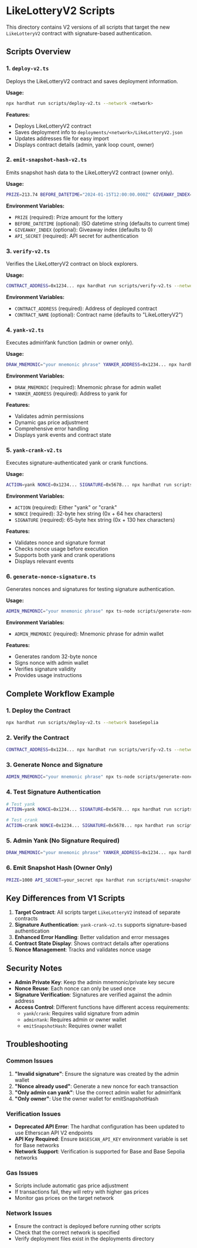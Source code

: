 # LikeLotteryV2 Scripts

This directory contains V2 versions of all scripts that target the new `LikeLotteryV2` contract with signature-based authentication.

## Scripts Overview

### 1. `deploy-v2.ts`

Deploys the LikeLotteryV2 contract and saves deployment information.

**Usage:**

```bash
npx hardhat run scripts/deploy-v2.ts --network <network>
```

**Features:**

- Deploys LikeLotteryV2 contract
- Saves deployment info to `deployments/<network>/LikeLotteryV2.json`
- Updates addresses file for easy import
- Displays contract details (admin, yank loop count, owner)

### 2. `emit-snapshot-hash-v2.ts`

Emits snapshot hash data to the LikeLotteryV2 contract (owner only).

**Usage:**

```bash
PRIZE=213.74 BEFORE_DATETIME="2024-01-15T12:00:00.000Z" GIVEAWAY_INDEX=0 npx hardhat run scripts/emit-snapshot-hash-v2.ts --network <network>
```

**Environment Variables:**

- `PRIZE` (required): Prize amount for the lottery
- `BEFORE_DATETIME` (optional): ISO datetime string (defaults to current time)
- `GIVEAWAY_INDEX` (optional): Giveaway index (defaults to 0)
- `API_SECRET` (required): API secret for authentication

### 3. `verify-v2.ts`

Verifies the LikeLotteryV2 contract on block explorers.

**Usage:**

```bash
CONTRACT_ADDRESS=0x1234... npx hardhat run scripts/verify-v2.ts --network <network>
```

**Environment Variables:**

- `CONTRACT_ADDRESS` (required): Address of deployed contract
- `CONTRACT_NAME` (optional): Contract name (defaults to "LikeLotteryV2")

### 4. `yank-v2.ts`

Executes adminYank function (admin or owner only).

**Usage:**

```bash
DRAW_MNEMONIC="your mnemonic phrase" YANKER_ADDRESS=0x1234... npx hardhat run scripts/yank-v2.ts --network <network>
```

**Environment Variables:**

- `DRAW_MNEMONIC` (required): Mnemonic phrase for admin wallet
- `YANKER_ADDRESS` (required): Address to yank for

**Features:**

- Validates admin permissions
- Dynamic gas price adjustment
- Comprehensive error handling
- Displays yank events and contract state

### 5. `yank-crank-v2.ts`

Executes signature-authenticated yank or crank functions.

**Usage:**

```bash
ACTION=yank NONCE=0x1234... SIGNATURE=0x5678... npx hardhat run scripts/yank-crank-v2.ts --network <network>
```

**Environment Variables:**

- `ACTION` (required): Either "yank" or "crank"
- `NONCE` (required): 32-byte hex string (0x + 64 hex characters)
- `SIGNATURE` (required): 65-byte hex string (0x + 130 hex characters)

**Features:**

- Validates nonce and signature format
- Checks nonce usage before execution
- Supports both yank and crank operations
- Displays relevant events

### 6. `generate-nonce-signature.ts`

Generates nonces and signatures for testing signature authentication.

**Usage:**

```bash
ADMIN_MNEMONIC="your mnemonic phrase" npx ts-node scripts/generate-nonce-signature.ts
```

**Environment Variables:**

- `ADMIN_MNEMONIC` (required): Mnemonic phrase for admin wallet

**Features:**

- Generates random 32-byte nonce
- Signs nonce with admin wallet
- Verifies signature validity
- Provides usage instructions

## Complete Workflow Example

### 1. Deploy the Contract

```bash
npx hardhat run scripts/deploy-v2.ts --network baseSepolia
```

### 2. Verify the Contract

```bash
CONTRACT_ADDRESS=0x1234... npx hardhat run scripts/verify-v2.ts --network baseSepolia
```

### 3. Generate Nonce and Signature

```bash
ADMIN_MNEMONIC="your mnemonic phrase" npx ts-node scripts/generate-nonce-signature.ts
```

### 4. Test Signature Authentication

```bash
# Test yank
ACTION=yank NONCE=0x1234... SIGNATURE=0x5678... npx hardhat run scripts/yank-crank-v2.ts --network baseSepolia

# Test crank
ACTION=crank NONCE=0x1234... SIGNATURE=0x5678... npx hardhat run scripts/yank-crank-v2.ts --network baseSepolia
```

### 5. Admin Yank (No Signature Required)

```bash
DRAW_MNEMONIC="your mnemonic phrase" YANKER_ADDRESS=0x1234... npx hardhat run scripts/yank-v2.ts --network baseSepolia
```

### 6. Emit Snapshot Hash (Owner Only)

```bash
PRIZE=1000 API_SECRET=your_secret npx hardhat run scripts/emit-snapshot-hash-v2.ts --network baseSepolia
```

## Key Differences from V1 Scripts

1. **Target Contract**: All scripts target `LikeLotteryV2` instead of separate contracts
2. **Signature Authentication**: `yank-crank-v2.ts` supports signature-based authentication
3. **Enhanced Error Handling**: Better validation and error messages
4. **Contract State Display**: Shows contract details after operations
5. **Nonce Management**: Tracks and validates nonce usage

## Security Notes

- **Admin Private Key**: Keep the admin mnemonic/private key secure
- **Nonce Reuse**: Each nonce can only be used once
- **Signature Verification**: Signatures are verified against the admin address
- **Access Control**: Different functions have different access requirements:
  - `yank`/`crank`: Requires valid signature from admin
  - `adminYank`: Requires admin or owner wallet
  - `emitSnapshotHash`: Requires owner wallet

## Troubleshooting

### Common Issues

1. **"Invalid signature"**: Ensure the signature was created by the admin wallet
2. **"Nonce already used"**: Generate a new nonce for each transaction
3. **"Only admin can yank"**: Use the correct admin wallet for adminYank
4. **"Only owner"**: Use the owner wallet for emitSnapshotHash

### Verification Issues

- **Deprecated API Error**: The hardhat configuration has been updated to use Etherscan API V2 endpoints
- **API Key Required**: Ensure `BASESCAN_API_KEY` environment variable is set for Base networks
- **Network Support**: Verification is supported for Base and Base Sepolia networks

### Gas Issues

- Scripts include automatic gas price adjustment
- If transactions fail, they will retry with higher gas prices
- Monitor gas prices on the target network

### Network Issues

- Ensure the contract is deployed before running other scripts
- Check that the correct network is specified
- Verify deployment files exist in the deployments directory
